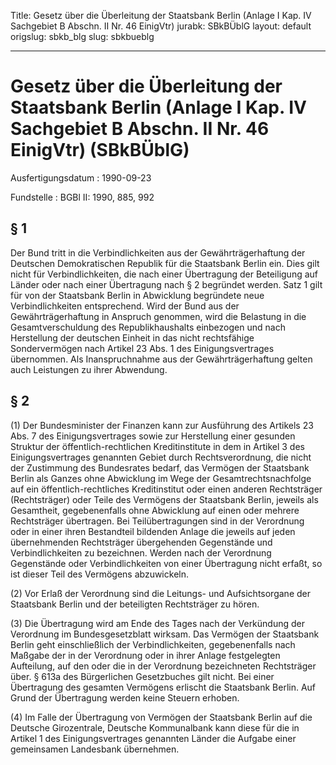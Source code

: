 Title: Gesetz über die Überleitung der Staatsbank Berlin (Anlage I Kap. IV Sachgebiet
  B Abschn. II Nr. 46 EinigVtr)
jurabk: SBkBÜblG
layout: default
origslug: sbkb_blg
slug: sbkbueblg

---

# Gesetz über die Überleitung der Staatsbank Berlin (Anlage I Kap. IV Sachgebiet B Abschn. II Nr. 46 EinigVtr) (SBkBÜblG)

Ausfertigungsdatum
:   1990-09-23

Fundstelle
:   BGBl II: 1990, 885, 992



## § 1

Der Bund tritt in die Verbindlichkeiten aus der Gewährträgerhaftung
der Deutschen Demokratischen Republik für die Staatsbank Berlin ein.
Dies gilt nicht für Verbindlichkeiten, die nach einer Übertragung der
Beteiligung auf Länder oder nach einer Übertragung nach § 2 begründet
werden. Satz 1 gilt für von der Staatsbank Berlin in Abwicklung
begründete neue Verbindlichkeiten entsprechend. Wird der Bund aus der
Gewährträgerhaftung in Anspruch genommen, wird die Belastung in die
Gesamtverschuldung des Republikhaushalts einbezogen und nach
Herstellung der deutschen Einheit in das nicht rechtsfähige
Sondervermögen nach Artikel 23 Abs. 1 des Einigungsvertrages
übernommen. Als Inanspruchnahme aus der Gewährträgerhaftung gelten
auch Leistungen zu ihrer Abwendung.


## § 2

(1) Der Bundesminister der Finanzen kann zur Ausführung des Artikels
23 Abs. 7 des Einigungsvertrages sowie zur Herstellung einer gesunden
Struktur der öffentlich-rechtlichen Kreditinstitute in dem in Artikel
3 des Einigungsvertrages genannten Gebiet durch Rechtsverordnung, die
nicht der Zustimmung des Bundesrates bedarf, das Vermögen der
Staatsbank Berlin als Ganzes ohne Abwicklung im Wege der
Gesamtrechtsnachfolge auf ein öffentlich-rechtliches Kreditinstitut
oder einen anderen Rechtsträger (Rechtsträger) oder Teile des
Vermögens der Staatsbank Berlin, jeweils als Gesamtheit,
gegebenenfalls ohne Abwicklung auf einen oder mehrere Rechtsträger
übertragen. Bei Teilübertragungen sind in der Verordnung oder in einer
ihren Bestandteil bildenden Anlage die jeweils auf jeden übernehmenden
Rechtsträger übergehenden Gegenstände und Verbindlichkeiten zu
bezeichnen. Werden nach der Verordnung Gegenstände oder
Verbindlichkeiten von einer Übertragung nicht erfaßt, so ist dieser
Teil des Vermögens abzuwickeln.

(2) Vor Erlaß der Verordnung sind die Leitungs- und Aufsichtsorgane
der Staatsbank Berlin und der beteiligten Rechtsträger zu hören.

(3) Die Übertragung wird am Ende des Tages nach der Verkündung der
Verordnung im Bundesgesetzblatt wirksam. Das Vermögen der Staatsbank
Berlin geht einschließlich der Verbindlichkeiten, gegebenenfalls nach
Maßgabe der in der Verordnung oder in ihrer Anlage festgelegten
Aufteilung, auf den oder die in der Verordnung bezeichneten
Rechtsträger über. § 613a des Bürgerlichen Gesetzbuches gilt nicht.
Bei einer Übertragung des gesamten Vermögens erlischt die Staatsbank
Berlin. Auf Grund der Übertragung werden keine Steuern erhoben.

(4) Im Falle der Übertragung von Vermögen der Staatsbank Berlin auf
die Deutsche Girozentrale, Deutsche Kommunalbank kann diese für die in
Artikel 1 des Einigungsvertrages genannten Länder die Aufgabe einer
gemeinsamen Landesbank übernehmen.

